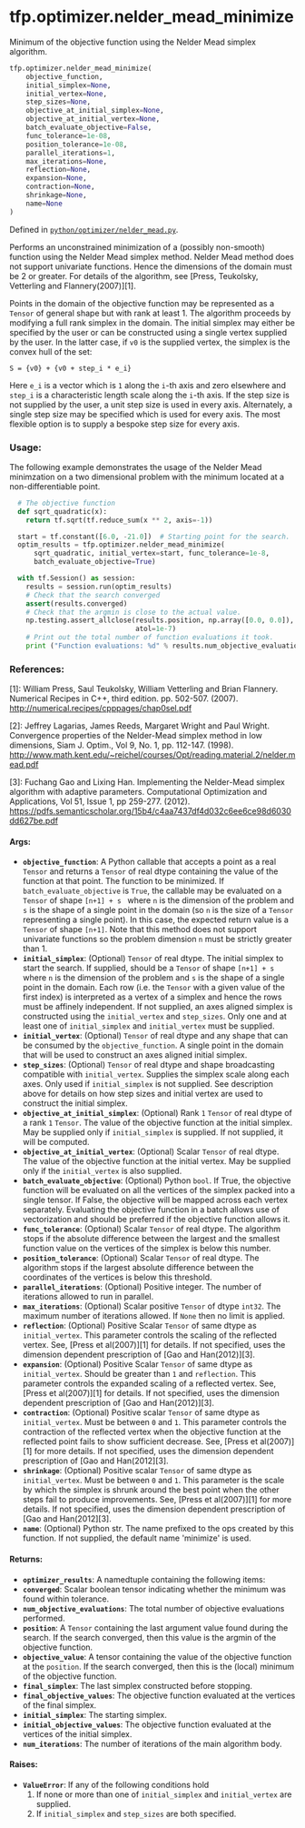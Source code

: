 <div itemscope itemtype="http://developers.google.com/ReferenceObject">
<meta itemprop="name" content="tfp.optimizer.nelder_mead_minimize" />
<meta itemprop="path" content="Stable" />
</div>

# tfp.optimizer.nelder_mead_minimize

Minimum of the objective function using the Nelder Mead simplex algorithm.

``` python
tfp.optimizer.nelder_mead_minimize(
    objective_function,
    initial_simplex=None,
    initial_vertex=None,
    step_sizes=None,
    objective_at_initial_simplex=None,
    objective_at_initial_vertex=None,
    batch_evaluate_objective=False,
    func_tolerance=1e-08,
    position_tolerance=1e-08,
    parallel_iterations=1,
    max_iterations=None,
    reflection=None,
    expansion=None,
    contraction=None,
    shrinkage=None,
    name=None
)
```



Defined in [`python/optimizer/nelder_mead.py`](https://github.com/tensorflow/probability/tree/master/tensorflow_probability/python/optimizer/nelder_mead.py).

<!-- Placeholder for "Used in" -->

Performs an unconstrained minimization of a (possibly non-smooth) function
using the Nelder Mead simplex method. Nelder Mead method does not support
univariate functions. Hence the dimensions of the domain must be 2 or greater.
For details of the algorithm, see
[Press, Teukolsky, Vetterling and Flannery(2007)][1].

Points in the domain of the objective function may be represented as a
`Tensor` of general shape but with rank at least 1. The algorithm proceeds
by modifying a full rank simplex in the domain. The initial simplex may
either be specified by the user or can be constructed using a single vertex
supplied by the user. In the latter case, if `v0` is the supplied vertex,
the simplex is the convex hull of the set:

```None
S = {v0} + {v0 + step_i * e_i}
```

Here `e_i` is a vector which is `1` along the `i`-th axis and zero elsewhere
and `step_i` is a characteristic length scale along the `i`-th axis. If the
step size is not supplied by the user, a unit step size is used in every axis.
Alternately, a single step size may be specified which is used for every
axis. The most flexible option is to supply a bespoke step size for every
axis.

### Usage:

The following example demonstrates the usage of the Nelder Mead minimzation
on a two dimensional problem with the minimum located at a non-differentiable
point.

```python
  # The objective function
  def sqrt_quadratic(x):
    return tf.sqrt(tf.reduce_sum(x ** 2, axis=-1))

  start = tf.constant([6.0, -21.0])  # Starting point for the search.
  optim_results = tfp.optimizer.nelder_mead_minimize(
      sqrt_quadratic, initial_vertex=start, func_tolerance=1e-8,
      batch_evaluate_objective=True)

  with tf.Session() as session:
    results = session.run(optim_results)
    # Check that the search converged
    assert(results.converged)
    # Check that the argmin is close to the actual value.
    np.testing.assert_allclose(results.position, np.array([0.0, 0.0]),
                               atol=1e-7)
    # Print out the total number of function evaluations it took.
    print ("Function evaluations: %d" % results.num_objective_evaluations)
```

### References:
[1]: William Press, Saul Teukolsky, William Vetterling and Brian Flannery.
  Numerical Recipes in C++, third edition. pp. 502-507. (2007).
  http://numerical.recipes/cpppages/chap0sel.pdf

[2]: Jeffrey Lagarias, James Reeds, Margaret Wright and Paul Wright.
  Convergence properties of the Nelder-Mead simplex method in low dimensions,
  Siam J. Optim., Vol 9, No. 1, pp. 112-147. (1998).
  http://www.math.kent.edu/~reichel/courses/Opt/reading.material.2/nelder.mead.pdf

[3]: Fuchang Gao and Lixing Han. Implementing the Nelder-Mead simplex
  algorithm with adaptive parameters. Computational Optimization and
  Applications, Vol 51, Issue 1, pp 259-277. (2012).
  https://pdfs.semanticscholar.org/15b4/c4aa7437df4d032c6ee6ce98d6030dd627be.pdf

#### Args:

* <b>`objective_function`</b>:  A Python callable that accepts a point as a
    real `Tensor` and returns a `Tensor` of real dtype containing
    the value of the function at that point. The function
    to be minimized. If `batch_evaluate_objective` is `True`, the callable
    may be evaluated on a `Tensor` of shape `[n+1] + s ` where `n` is
    the dimension of the problem and `s` is the shape of a single point
    in the domain (so `n` is the size of a `Tensor` representing a
    single point).
    In this case, the expected return value is a `Tensor` of shape `[n+1]`.
    Note that this method does not support univariate functions so the problem
    dimension `n` must be strictly greater than 1.
* <b>`initial_simplex`</b>: (Optional) `Tensor` of real dtype. The initial simplex to
    start the search. If supplied, should be a `Tensor` of shape `[n+1] + s`
    where `n` is the dimension of the problem and `s` is the shape of a
    single point in the domain. Each row (i.e. the `Tensor` with a given
    value of the first index) is interpreted as a vertex of a simplex and
    hence the rows must be affinely independent. If not supplied, an axes
    aligned simplex is constructed using the `initial_vertex` and
    `step_sizes`. Only one and at least one of `initial_simplex` and
    `initial_vertex` must be supplied.
* <b>`initial_vertex`</b>: (Optional) `Tensor` of real dtype and any shape that can
    be consumed by the `objective_function`. A single point in the domain that
    will be used to construct an axes aligned initial simplex.
* <b>`step_sizes`</b>: (Optional) `Tensor` of real dtype and shape broadcasting
    compatible with `initial_vertex`. Supplies the simplex scale along each
    axes. Only used if `initial_simplex` is not supplied. See description
    above for details on how step sizes and initial vertex are used to
    construct the initial simplex.
* <b>`objective_at_initial_simplex`</b>: (Optional) Rank `1` `Tensor` of real dtype
    of a rank `1` `Tensor`. The value of the objective function at the
    initial simplex. May be supplied only if `initial_simplex` is
    supplied. If not supplied, it will be computed.
* <b>`objective_at_initial_vertex`</b>: (Optional) Scalar `Tensor` of real dtype. The
    value of the objective function at the initial vertex. May be supplied
    only if the `initial_vertex` is also supplied.
* <b>`batch_evaluate_objective`</b>: (Optional) Python `bool`. If True, the objective
    function will be evaluated on all the vertices of the simplex packed
    into a single tensor. If False, the objective will be mapped across each
    vertex separately. Evaluating the objective function in a batch allows
    use of vectorization and should be preferred if the objective function
    allows it.
* <b>`func_tolerance`</b>: (Optional) Scalar `Tensor` of real dtype. The algorithm
    stops if the absolute difference between the largest and the smallest
    function value on the vertices of the simplex is below this number.
* <b>`position_tolerance`</b>: (Optional) Scalar `Tensor` of real dtype. The
    algorithm stops if the largest absolute difference between the
    coordinates of the vertices is below this threshold.
* <b>`parallel_iterations`</b>: (Optional) Positive integer. The number of iterations
    allowed to run in parallel.
* <b>`max_iterations`</b>: (Optional) Scalar positive `Tensor` of dtype `int32`.
    The maximum number of iterations allowed. If `None` then no limit is
    applied.
* <b>`reflection`</b>: (Optional) Positive Scalar `Tensor` of same dtype as
    `initial_vertex`. This parameter controls the scaling of the reflected
    vertex. See, [Press et al(2007)][1] for details. If not specified,
    uses the dimension dependent prescription of [Gao and Han(2012)][3].
* <b>`expansion`</b>: (Optional) Positive Scalar `Tensor` of same dtype as
    `initial_vertex`. Should be greater than `1` and `reflection`. This
    parameter controls the expanded scaling of a reflected vertex.
    See, [Press et al(2007)][1] for details. If not specified, uses the
    dimension dependent prescription of [Gao and Han(2012)][3].
* <b>`contraction`</b>: (Optional) Positive scalar `Tensor` of same dtype as
    `initial_vertex`. Must be between `0` and `1`. This parameter controls
    the contraction of the reflected vertex when the objective function at
    the reflected point fails to show sufficient decrease.
    See, [Press et al(2007)][1] for more details. If not specified, uses
    the dimension dependent prescription of [Gao and Han(2012][3].
* <b>`shrinkage`</b>: (Optional) Positive scalar `Tensor` of same dtype as
    `initial_vertex`. Must be between `0` and `1`. This parameter is the scale
    by which the simplex is shrunk around the best point when the other
    steps fail to produce improvements.
    See, [Press et al(2007)][1] for more details. If not specified, uses
    the dimension dependent prescription of [Gao and Han(2012][3].
* <b>`name`</b>: (Optional) Python str. The name prefixed to the ops created by this
    function. If not supplied, the default name 'minimize' is used.


#### Returns:

* <b>`optimizer_results`</b>: A namedtuple containing the following items:
* <b>`converged`</b>: Scalar boolean tensor indicating whether the minimum was
      found within tolerance.
* <b>`num_objective_evaluations`</b>: The total number of objective
      evaluations performed.
* <b>`position`</b>: A `Tensor` containing the last argument value found
      during the search. If the search converged, then
      this value is the argmin of the objective function.
* <b>`objective_value`</b>: A tensor containing the value of the objective
      function at the `position`. If the search
      converged, then this is the (local) minimum of
      the objective function.
* <b>`final_simplex`</b>: The last simplex constructed before stopping.
* <b>`final_objective_values`</b>: The objective function evaluated at the
      vertices of the final simplex.
* <b>`initial_simplex`</b>: The starting simplex.
* <b>`initial_objective_values`</b>: The objective function evaluated at the
      vertices of the initial simplex.
* <b>`num_iterations`</b>: The number of iterations of the main algorithm body.


#### Raises:

* <b>`ValueError`</b>: If any of the following conditions hold
    1. If none or more than one of `initial_simplex` and `initial_vertex` are
      supplied.
    2. If `initial_simplex` and `step_sizes` are both specified.